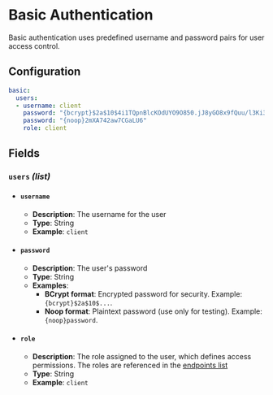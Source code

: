 # Basic Authentication <Badge type="tip" text="All Agents" />

Basic authentication uses predefined username and password pairs for user access control.

## Configuration

```yaml
basic:
  users:
  - username: client
    password: "{bcrypt}$2a$10$4i1TQpnBlcKOdUYO9O850.jJ8yGO8x9fQuu/l3Ki3HXgv0t9NOr4y"
    password: "{noop}2mXA742aw7CGaLU6"
    role: client
```

## Fields

### `users` _(list)_

* #### `username`
  * **Description**: The username for the user
  * **Type**: String
  * **Example**: `client`

* #### `password`
  * **Description**: The user's password
  * **Type**: String
  * **Examples**:
    * **BCrypt format**: Encrypted password for security. Example: `{bcrypt}$2a$10$...`.
    * **Noop format**: Plaintext password (use only for testing). Example: `{noop}password`.

* #### `role`
  * **Description**: The role assigned to the user, which defines access permissions.
    The roles are referenced in the [endpoints list](../security#endpoints-list)
  * **Type**: String
  * **Example**: `client`
